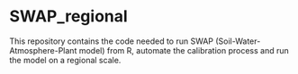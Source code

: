 # SWAP_regional
This repository contains the code needed to run SWAP (Soil-Water-Atmosphere-Plant model) from R, automate the calibration process and run the model on a regional scale.
